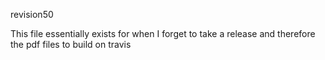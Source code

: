 revision50

This file essentially exists for when I forget to take a release and therefore the pdf files to build on travis
